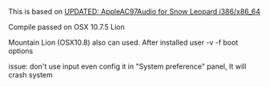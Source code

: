 This is based on [UPDATED: AppleAC97Audio for Snow Leopard i386/x86_64](http://www.insanelymac.com/forum/index.php?showtopic=230356)

   Compile passed on OSX 10.7.5 Lion
    
   Mountain Lion (OSX10.8) also can used.
   After installed user -v -f boot options
    
   issue: don't use input even config it in "System preference" panel, It will crash system
